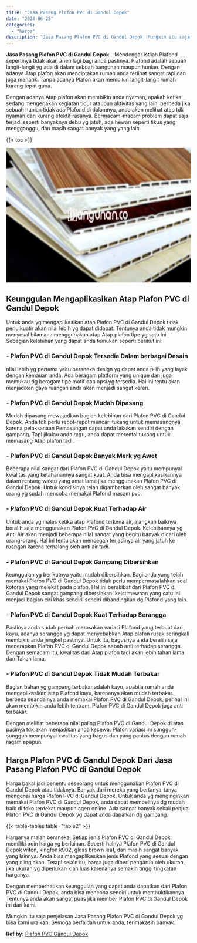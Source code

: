 ```yaml
---
title: "Jasa Pasang Plafon PVC di Gandul Depok"
date: "2024-06-25"
categories: 
  - "harga"
description: "Jasa Pasang Plafon PVC di Gandul Depok. Mungkin itu saja penjelasan Jasa Pasang Plafon PVC di Gandul Depok yg bisa kami uraikan, Semoga berfaidah untuk anda,..."
---
```


**Jasa Pasang Plafon PVC di Gandul Depok** – Mendengar istilah Plafond sepertinya tidak akan aneh lagi bagi anda pastinya. Plafond adalah sebuah langit-langit yg ada di dalam sebuah bangunan maupun hunian. Dengan adanya Atap plafon akan menciptakan rumah anda terlihat sangat rapi dan juga menarik. Tanpa adanya Plafon akan membikin langit-langit rumah kurang tepat guna.

Dengan adanya Atap plafon akan membikin anda nyaman, apakah ketika sedang mengerjakan kegiatan tidur ataupun aktivitas yang lain. berbeda jika sebuah hunian tidak ada Plafond di dalamnya, anda akan melihat atap tdk nyaman dan kurang efektif rasanya. Bermacam-macam problem dapat saja terjadi seperti banyaknya debu yg jatuh, ada hewan seperti tikus yang mengganggu, dan masih sangat banyak yang yang lain.

{{< toc >}}

![Jasa Pasang Plafon PVC di Gandul Depok](/images/flafond-pvc-murah12.png)

## Keunggulan Mengaplikasikan Atap Plafon PVC di Gandul Depok

Untuk anda yg mengaplikasikan atap Plafon PVC di Gandul Depok tidak perlu kuatir akan nilai lebih yg dapat didapat. Tentunya anda tidak mungkin menyesal bilamana menggunakan atap Atap plafon tipe yg satu ini. Sebagian kelebihan yang dapat anda temukan seperti berikut ini:

### \- Plafon PVC di Gandul Depok Tersedia Dalam berbagai Desain

nilai lebih yg pertama yaitu beraneka design yg dapat anda pilih yang layak dengan kemauan anda. Ada beragam platform yang unique dan juga memukau dg beragam tipe motif dan opsi yg tersedia. Hal ini tentu akan menjadikan gaya ruangan anda akan menjadi sangat keren.

### \- Plafon PVC di Gandul Depok Mudah Dipasang

Mudah dipasang mewujudkan bagian kelebihan dari Plafon PVC di Gandul Depok. Anda tdk perlu repot-repot mencari tukang untuk memasangnya karena pelaksanaan Pemasangan dapat anda lakukan sendiri dengan gampang. Tapi jikalau anda ragu, anda dapat merental tukang untuk memasang Atap plafon tadi.

### \- Plafon PVC di Gandul Depok Banyak Merk yg Awet

Beberapa nilai sangat dari Plafon PVC di Gandul Depok yaitu mempunyai kwalitas yang ketahanannya sangat kuat. Anda bisa mengaplikasikannya dalam rentang waktu yang amat lama jika menggunakan Plafon PVC di Gandul Depok. Untuk kondisinya telah digambarkan oleh sangat banyak orang yg sudah mencoba memakai Plafond macam pvc.

### \- Plafon PVC di Gandul Depok Kuat Terhadap Air

Untuk anda yg males ketika atap Plafond terkena air, alangkah baiknya beralih saja menggunakan Plafon PVC di Gandul Depok. Kelebihannya yg Anti Air akan menjadi beberapa nilai sangat yang begitu banyak dicari oleh orang-orang. Hal ini tentu akan mencegah terjadinya air yang jatuh ke ruangan karena terhalang oleh anti air tadi.

### \- Plafon PVC di Gandul Depok Gampang Dibersihkan

keunggulan yg berikutnya yaitu mudah dibersihkan. Bagi anda yang telah memakai Plafon PVC di Gandul Depok tidak perlu mempermasalahkan soal kotoran yang melekat pada plafon. Hal ini berakibat dari Plafon PVC di Gandul Depok sangat gampang dibersihkan. keistimewaan yang satu ini menjadi bagian ciri khas sendiri-sendiri dibandingkan dg Plafond yang lain.

### \- Plafon PVC di Gandul Depok Kuat Terhadap Serangga

Pastinya anda sudah pernah merasakan variasi Plafond yang terbuat dari kayu, adanya serangga yg dapat menyebabkan Atap plafon rusak seringkali membikin anda jengkel pastinya. Untuk itu, bagusnya anda beralih saja menerapkan Plafon PVC di Gandul Depok sebab anti terhadap serangga. Dengan semacam itu, kwalitas dari Atap plafon tadi akan lebih tahan lama dan Tahan lama.

### \- Plafon PVC di Gandul Depok Tidak Mudah Terbakar

Bagian bahan yg gampang terbakar adalah kayu, apabila rumah anda mengaplikasikan atap Plafond kayu, karenanya akan mudah terbakar. berbeda seandainya anda memakai Plafon PVC di Gandul Depok, perihal ini akan membikin anda lebih tentram. Plafon PVC di Gandul Depok juga anti terbakar.

Dengan melihat beberapa nilai paling Plafon PVC di Gandul Depok di atas pasinya tdk akan menjadikan anda kecewa. Plafon variasi ini sungguh-sungguh mempunyai kwalitas yang bagus dan yang pantas dengan rumah ragam apapun.

## Harga Plafon PVC di Gandul Depok Dari Jasa Pasang Plafon PVC di Gandul Depok

Harga bakal jadi penentu seseorang untuk menggunakan Plafon PVC di Gandul Depok atau tidaknya. Banyak dari mereka yang bertanya-tanya mengenai harga Plafon PVC di Gandul Depok. Untuk anda yg menginginkan memakai Plafon PVC di Gandul Depok, anda dapat membelinya dg mudah baik di toko terdekat maupun agen online. Ada sangat banyak sekali penjual Plafon PVC di Gandul Depok yg dapat anda dapatkan dg gampang.

{{< table-tables table="table2" >}}

Harganya malah beraneka, Setiap jenis Plafon PVC di Gandul Depok memiliki poin harga yg berlainan. Seperti halnya Plafon PVC di Gandul Depok wifon, kingfon k902, gloss brown leaf, dan masih sangat banyak yang lainnya. Anda bisa mengaplikasikan jenis Plafond yang sesuai dengan yang diinginkan. Tetapi selain itu, harga juga diberi pengaruh oleh ukuran, jika ukuran yg diperlukan kian luas karenanya semakin tinggi tingkatan harganya.

Dengan memperhatikan keunggulan yang dapat anda dapatkan dari Plafon PVC di Gandul Depok, anda bisa mencoba sendiri untuk membuktikannya. Tentunya anda akan sangat puas jika membeli Plafon PVC di Gandul Depok ini dari kami.

Mungkin itu saja penjelasan Jasa Pasang Plafon PVC di Gandul Depok yg bisa kami uraikan, Semoga berfaidah untuk anda, terimakasih banyak.

**Ref by:** [Plafon PVC Gandul Depok](https://id.wikipedia.org/wiki/Plafon)
